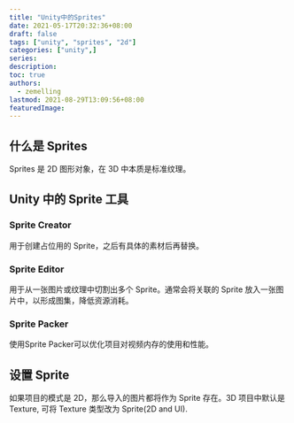 ```yaml
---
title: "Unity中的Sprites"
date: 2021-05-17T20:32:36+08:00
draft: false
tags: ["unity", "sprites", "2d"]
categories: ["unity",]
series:
description:
toc: true
authors:
  - zemelling
lastmod: 2021-08-29T13:09:56+08:00
featuredImage:
---
```


## 什么是 Sprites

Sprites 是 2D 图形对象，在 3D 中本质是标准纹理。

## Unity 中的 Sprite 工具

### Sprite Creator

用于创建占位用的 Sprite，之后有具体的素材后再替换。

### Sprite Editor

用于从一张图片或纹理中切割出多个 Sprite。通常会将关联的 Sprite 放入一张图片中，以形成图集，降低资源消耗。

### Sprite Packer

使用Sprite Packer可以优化项目对视频内存的使用和性能。

## 设置 Sprite

如果项目的模式是 2D，那么导入的图片都将作为 Sprite 存在。3D 项目中默认是 Texture, 可将 Texture 类型改为 Sprite(2D and UI).

